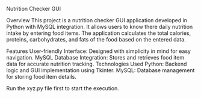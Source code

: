 Nutrition Checker GUI

Overview
This project is a nutrition checker GUI application developed in Python with MySQL integration. It allows users to know there daily nutrition intake by entering food items. The application calculates the total calories, proteins, carbohydrates, and fats of the food based on the entered data.

Features
User-friendly Interface: Designed with simplicity in mind for easy navigation.
MySQL Database Integration: Stores and retrieves food item data for accurate nutrition tracking.
Technologies Used
Python: Backend logic and GUI implementation using Tkinter.
MySQL: Database management for storing food item details.

Run the xyz.py file first to start the execution.

